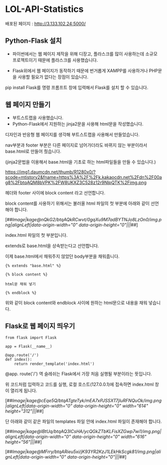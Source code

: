 # LOL-API-Statistics
배포된 페이지 : http://3.133.102.24:5000/

## Python-Flask 설치

-   파이썬에서는 웹 페이지 제작을 위해 디장고, 플라스크를 많이 사용하는데 소규모 프로젝트이기 때문에 플라스크를 사용했습니다.
    
-   Flask위에서 웹 페이지가 동작하기 때문에 번거롭게 XAMPP를 사용하거나 PHP문을 사용할 필요가 없다는 장점이 있습니다.
    

pip install Flask를 명령 프롬프트 창에 입력해서 Flask를 설치 할 수 있습니다.

## 웹 페이지 만들기

-   부트스트랩을 사용했습니다.
-   Python-Flask에서 지원하는 jinja2문을 사용해 html문을 작성했습니다.

디자인과 반응형 웹 페이지를 생각해 부트스트랩을 사용해서 만들었습니다.

nav부분과 footer 부분은 다른 페이지로 넘어가더라도 바뀌지 않는 부분이라서 base.html로 만들어 줬습니다.

(jinja2문법을 이용해서 base.html을 기초로 하는 html파일들을 만들 수 있습니다.)

https://img1.daumcdn.net/thumb/R1280x0/?scode=mtistory2&fname=https%3A%2F%2Fk.kakaocdn.net%2Fdn%2F00ag8%2FbtqAQM8bVPK%2FW8UKXZ3C528z12r9NlpQTK%2Fimg.png

헤더와 footer 사이에 block content 라고 선언합니다.

block content를 사용하기 위해서는 불러올 html 파일의 첫 부분에 아래와 같이 선언해야 합니다.

[##_Image|kage@nQkG2/btqAQkRCwvt/0gqXu9M7adBYTNJo8LzOn0/img.png|alignLeft|data-origin-width="0" data-origin-height="0"|||_##]

index.html 파일의 첫 부분입니다. 

extends로 base.html을 상속받는다고 선언합니다.

이제 base.html에서 채워주지 않았던 body부분을 채워줍니다.

```
{% extends "base.html" %}

{% block content %}

html문 채워 넣기

{% endblock %}
```

위와 같이 block content와 endblock 사이에 원하는 html문으로 내용을 채워 넣습니다.

## Flask로 웹 페이지 띄우기

```
from flask import Flask

app = Flask(__name__)

@app.route('/')
def index():
    return render_template('index.html')
```

@app. route('/') 역 슬레쉬는 Flask에서 가장 처음 실행될 부분이라는 뜻입니다.

위 코드처럼 입력하고 코드를 실행, 로컬 호스트(127.0.0.1)에 접속하면 index.html 창이 열리게 됩니다.

[##_Image|kage@cEqe5Q/btqATgteTyk/mEA7xPJSSXT7jluRFNQuOk/img.png|alignLeft|data-origin-width="0" data-origin-height="0" width="614" height="312"|||_##]

단 아래와 같이 같은 파일의 templates 파일 안에 index.html 파일이 존재해야 합니다.

[##_Image|kage@IBtUq/btqAQ3ICsHA/ycQGkZTbKLFisXZGwp7wi1/img.png|alignLeft|data-origin-width="0" data-origin-height="0" width="616" height="56"|||_##]

[##_Image|kage@MFrry/btqARieu5xi/jK93YR2KzJ1LEkHkScgk81/img.png|alignLeft|data-origin-width="0" data-origin-height="0"|||_##]

